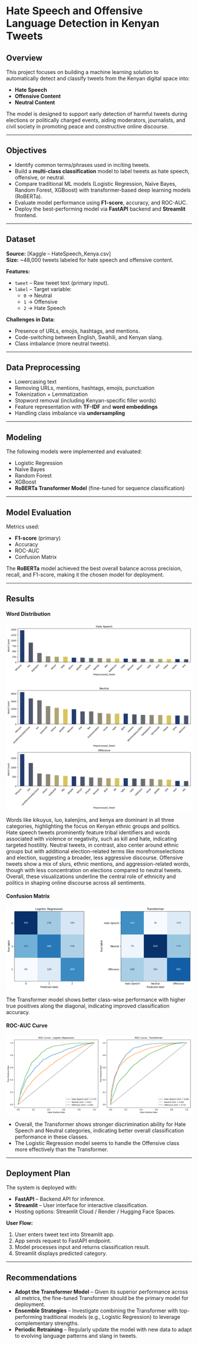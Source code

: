 # Hate Speech and Offensive Language Detection in Kenyan Tweets

## Overview
This project focuses on building a machine learning solution to automatically detect and classify tweets from the Kenyan digital space into:
- **Hate Speech**
- **Offensive Content**
- **Neutral Content**

The model is designed to support early detection of harmful tweets during elections or politically charged events, aiding moderators, journalists, and civil society in promoting peace and constructive online discourse.

---

## Objectives
- Identify common terms/phrases used in inciting tweets.
- Build a **multi-class classification** model to label tweets as hate speech, offensive, or neutral.
- Compare traditional ML models (Logistic Regression, Naïve Bayes, Random Forest, XGBoost) with transformer-based deep learning models (RoBERTa).
- Evaluate model performance using **F1-score**, accuracy, and ROC-AUC.
- Deploy the best-performing model via **FastAPI** backend and **Streamlit** frontend.

---

## Dataset
**Source:** [Kaggle – HateSpeech_Kenya.csv]  
**Size:** ~48,000 tweets labeled for hate speech and offensive content.  

**Features:**
- `tweet` – Raw tweet text (primary input).
- `label` – Target variable:  
  - `0` → Neutral  
  - `1` → Offensive  
  - `2` → Hate Speech  

**Challenges in Data:**
- Presence of URLs, emojis, hashtags, and mentions.
- Code-switching between English, Swahili, and Kenyan slang.
- Class imbalance (more neutral tweets).

---

## Data Preprocessing
- Lowercasing text  
- Removing URLs, mentions, hashtags, emojis, punctuation  
- Tokenization + Lemmatization  
- Stopword removal (including Kenyan-specific filler words)  
- Feature representation with **TF-IDF** and **word embeddings**  
- Handling class imbalance via **undersampling**  

---

## Modeling
The following models were implemented and evaluated:
- Logistic Regression
- Naïve Bayes
- Random Forest
- XGBoost
- **RoBERTa Transformer Model** (fine-tuned for sequence classification)

---

## Model Evaluation
Metrics used:
- **F1-score** (primary)
- Accuracy
- ROC-AUC
- Confusion Matrix

The **RoBERTa** model achieved the best overall balance across precision, recall, and F1-score, making it the chosen model for deployment.

---
## Results
#### Word Distribution
![Word Distribution](images/word_dist.png)

 Words like kikuyus, luo, kalenjins, and kenya are dominant in all three categories, highlighting the focus on Kenyan ethnic groups and politics. Hate speech tweets prominently feature tribal identifiers and words associated with violence or negativity, such as kill and hate, indicating targeted hostility. Neutral tweets, in contrast, also center around ethnic groups but with additional election-related terms like morefromselections and election, suggesting a broader, less aggressive discourse. Offensive tweets show a mix of slurs, ethnic mentions, and aggression-related words, though with less concentration on elections compared to neutral tweets. Overall, these visualizations underline the central role of ethnicity and politics in shaping online discourse across all sentiments.

#### Confusion Matrix
![Confusion Matrix](images/conf_matrix.png)

The Transformer model shows better class-wise performance with higher true positives along the diagonal, indicating improved classification accuracy.

#### ROC-AUC Curve
![auc-roc](images/auc_roc.png)

- Overall, the Transformer shows stronger discrimination ability for Hate Speech and Neutral categories, indicating better overall classification performance in these classes.
- The Logistic Regression model seems to handle the Offensive class more effectively than the Transformer.

---


## Deployment Plan
The system is deployed with:
- **FastAPI** – Backend API for inference.
- **Streamlit** – User interface for interactive classification.
- Hosting options: Streamlit Cloud / Render / Hugging Face Spaces.

**User Flow:**
1. User enters tweet text into Streamlit app.
2. App sends request to FastAPI endpoint.
3. Model processes input and returns classification result.
4. Streamlit displays predicted category.

---
## Recommendations

- **Adopt the Transformer Model** – Given its superior performance across all metrics, the fine-tuned Transformer should be the primary model for deployment.
- **Ensemble Strategies** – Investigate combining the Transformer with top-performing traditional models (e.g., Logistic Regression) to leverage complementary strengths.
- **Periodic Retraining** – Regularly update the model with new data to adapt to evolving language patterns and slang in tweets.





